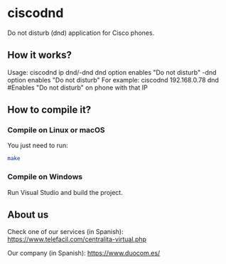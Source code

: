 # ciscodnd
Do not disturb (dnd) application for Cisco phones.
## How it works?
Usage: ciscodnd ip dnd/-dnd
dnd option enables "Do not disturb"
-dnd option enables "Do not disturb"
For example: ciscodnd 192.168.0.78 dnd #Enables "Do not disturb" on phone with that IP
## How to compile it?
### Compile on Linux or macOS
You just need to run:
```bash
make
```
### Compile on Windows
Run Visual Studio and build the project.

## About us

Check one of our services (in Spanish):
https://www.telefacil.com/centralita-virtual.php

Our company (in Spanish):
https://www.duocom.es/
